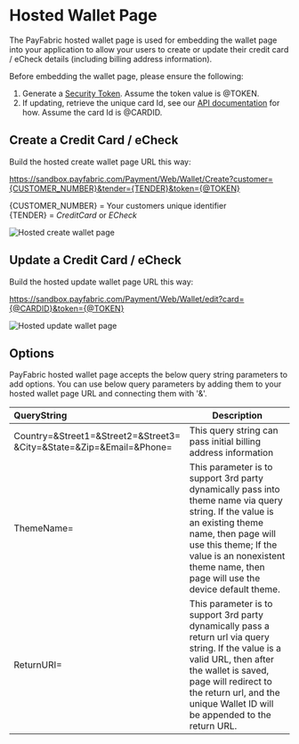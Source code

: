 Hosted Wallet Page
==================

The PayFabric hosted wallet page is used for embedding the wallet page into your application to allow your users to create or update their credit card / eCheck details (including billing address information).

Before embedding the wallet page, please ensure the following:

1. Generate a [Security Token](../../../../PayFabric-APIs/blob/master/Sections/Authentication.md#security-token).  Assume the token value is @TOKEN.
2. If updating, retrieve the unique card Id, see our [API documentation](../../../../PayFabric-APIs/blob/master/Sections/Wallets.md#retrieve-credit-cards--echecks) for how.  Assume the card Id is @CARDID.
 
Create a Credit Card / eCheck
-----------------------------

Build the hosted create wallet page URL this way:

https://sandbox.payfabric.com/Payment/Web/Wallet/Create?customer={CUSTOMER_NUMBER}&tender={TENDER}&token={@TOKEN}  

{CUSTOMER_NUMBER} = Your customers unique identifier  
{TENDER} = *CreditCard* or *ECheck*

![Hosted create wallet page](https://s3-us-west-1.amazonaws.com/github-screenshot-repository/v2/HostedCreateWalletPage.png "Hosted create wallet page")


Update a Credit Card / eCheck
-----------------------------

Build the hosted update wallet page URL this way:

https://sandbox.payfabric.com/Payment/Web/Wallet/edit?card={@CARDID}&token={@TOKEN}

![Hosted update wallet page](https://s3-us-west-1.amazonaws.com/github-screenshot-repository/v2/HostedEditWalletPage.png "Hosted update wallet page") 

Options
-------

PayFabric hosted wallet page accepts the below query string parameters to add options. You can use below query parameters by adding them to your hosted wallet page URL and connecting them with '&'.

>
| QueryString| Description | 
| :------------- | ------------- | 
|Country=&Street1=&Street2=&Street3=<br/>&City=&State=&Zip=&Email=&Phone= |This query string can pass initial billing address information|
|ThemeName=|This parameter is to support 3rd party dynamically pass into theme name via query string. If the value is an existing theme name, then page will use this theme; If the value is an nonexistent theme name, then page will use the device default theme.|
|ReturnURI=|This parameter is to support 3rd party dynamically pass a return url via query string. If the value is a valid URL, then after the wallet is saved, page will redirect to the return url, and the unique Wallet ID will be appended to the return URL. |
